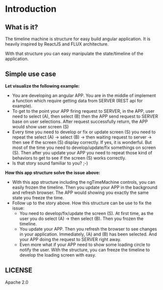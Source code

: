 # Introduction

## What is it?

The timeline machine is structure for easy build angular application.
It is heavily inspired by ReactJS and FLUX architecture.

With that structure you can easy manipulate the state/timeline of the application.

## Simple use case

**Let visualize the following example:**

* You are developing an angular APP. You are in the middle of implement a function which require getting data
from SERVER (REST api for example).
* To get to the point your APP firing request to SERVER, in the APP, user need to select (A), then select (B) then
the APP send request to SERVER base on user selections. After request successfully return, the APP would show user
screen (S)
* Every time you need to develop or fix or update screen (S) you need to repeat the select (A) -> select (B) -> then
waiting request to server -> then see if the screen (S) display correctly. If yes, it is wonderful. But most of the time
you need to develop/update/fix somethings on screen (S). Then after you update your APP you need to repeat those kind of
behaviors to get to see if the screen (S) works correctly.
* Is that story sound familiar to you? ;-)

**How this app structure solve the issue above:**

* With this app structure including the ngTimeMachine controls, you can easily frozen the timeline. Then you update your
APP in the background and refresh browser. The APP would showing you exactly the same state you freeze the time.
* Follow up to the story above. How this structure can be use to fix the issue:
  * You need to develop/fix/update the screen (S). At first time, as the user you do select (A) -> then select (B). Then
  you frozen the timeline.
  * You update your APP. Then you refresh the browser to see changes in your application. Immediately, (A) and (B) has
  been selected. And your APP doing the request to SERVER right away.
  * Even more what if your APP need to show some loading circle to notify the user. With the structure, you can freeze
  the timeline to develop the loading screen with easy.


## LICENSE
Apache 2.0
